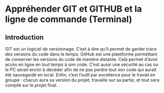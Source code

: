 # Appréhender GIT et GITHUB et la ligne de commande (Terminal)

## Introduction

GIT est un logiciel de versionnage. C’est à dire qu’il permet de garder trace des versions du code dans le temps. 
GitHub est une plateforme permettant de conserver les versions du code de manière distante. Cela permet d’avoir accès en ligne en tout temps à son code. C’est aussi une sécurité au cas ou le PC serait enclin à décéder afin de ne pas perdre tout son code qui aurait été sauvegardé en local.
Enfin, c’est l’outil par excellence pour le travail en groupe : chacun aura sa version du projet, travaille sur sa partie, et tout sera compilé sur le projet final.

